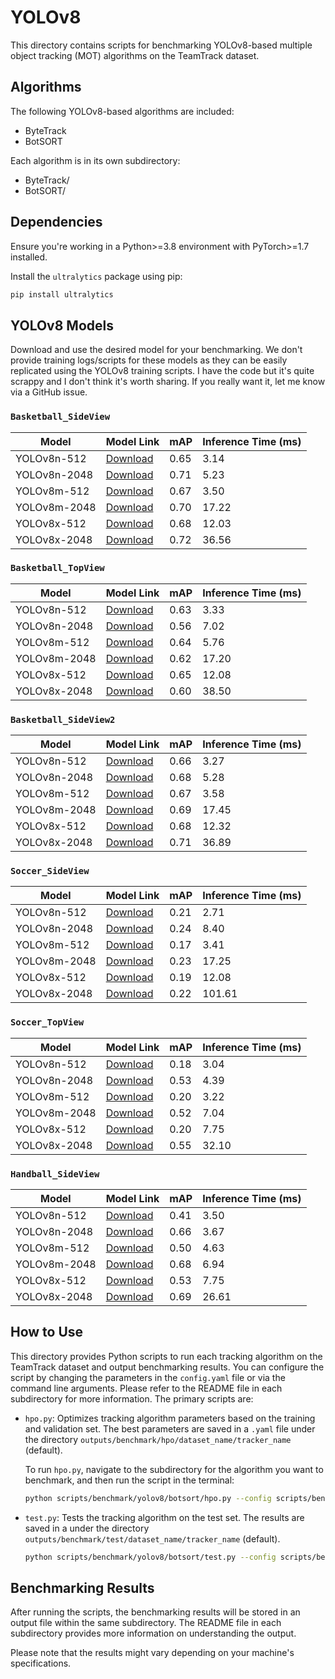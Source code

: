 # YOLOv8

This directory contains scripts for benchmarking YOLOv8-based multiple object tracking (MOT) algorithms on the TeamTrack dataset.

## Algorithms

The following YOLOv8-based algorithms are included:

- ByteTrack
- BotSORT

Each algorithm is in its own subdirectory:

- ByteTrack/
- BotSORT/

## Dependencies

Ensure you're working in a Python>=3.8 environment with PyTorch>=1.7 installed.

Install the `ultralytics` package using pip:

```bash
pip install ultralytics
```

## YOLOv8 Models

Download and use the desired model for your benchmarking. We don't provide training logs/scripts for these models as they can be easily replicated using the YOLOv8 training scripts.
I have the code but it's quite scrappy and I don't think it's worth sharing. If you really want it, let me know via a GitHub issue.

### `Basketball_SideView`

| Model        | Model Link                                                                   | mAP  | Inference Time (ms) |
| ------------ | ---------------------------------------------------------------------------- | ---- | ------------------- |
| YOLOv8n-512  | [Download](https://drive.google.com/uc?id=1JJ7_fNSqZ3sZMIdj-4eYu_6OIrjA1xwo) | 0.65 | 3.14                |
| YOLOv8n-2048 | [Download](https://drive.google.com/uc?id=1bYiKG1MsOoCOrxsMR-RnysCPZUWx1Bug) | 0.71 | 5.23                |
| YOLOv8m-512  | [Download](https://drive.google.com/uc?id=1ary2Q09Fi6edGKwD9z9Eg_hxbbECf64i) | 0.67 | 3.50                |
| YOLOv8m-2048 | [Download](https://drive.google.com/uc?id=1-4L5KuCA129WLTObCCrUuW5NF9EBoyNI) | 0.70 | 17.22               |
| YOLOv8x-512  | [Download](https://drive.google.com/uc?id=1R-yNvyRgFPS6BaemJvfGsr0SuCfCtfR_) | 0.68 | 12.03               |
| YOLOv8x-2048 | [Download](https://drive.google.com/uc?id=1K1P0cIcWA0LspFrUeQnS28iadpP6GmQw) | 0.72 | 36.56               |

### `Basketball_TopView`

| Model        | Model Link                                                                   | mAP  | Inference Time (ms) |
| ------------ | ---------------------------------------------------------------------------- | ---- | ------------------- |
| YOLOv8n-512  | [Download](https://drive.google.com/uc?id=1XfgTVLFkMUBYUS7J6mGCcDfsm4uzrndB) | 0.63 | 3.33                |
| YOLOv8n-2048 | [Download](https://drive.google.com/uc?id=1VZCQ1rkJO7C1esmtUJNGLZQNN9fV7TO9) | 0.56 | 7.02                |
| YOLOv8m-512  | [Download](https://drive.google.com/uc?id=1W3x0pdHRSvSxGUWTpMfjFoh23GryR-NO) | 0.64 | 5.76                |
| YOLOv8m-2048 | [Download](https://drive.google.com/uc?id=1_KgSkfnxXwAG3U4C4ZS4MoT1Nd8WsbTa) | 0.62 | 17.20               |
| YOLOv8x-512  | [Download](https://drive.google.com/uc?id=1Bn_JFk2FAiFYnRGNH-GvxEmdBmC9iUP_) | 0.65 | 12.08               |
| YOLOv8x-2048 | [Download](https://drive.google.com/uc?id=14774yjMRsrsedM333_9eKqNSyWrMVcGx) | 0.60 | 38.50               |

### `Basketball_SideView2`

| Model        | Model Link                                                                   | mAP  | Inference Time (ms) |
| ------------ | ---------------------------------------------------------------------------- | ---- | ------------------- |
| YOLOv8n-512  | [Download](https://drive.google.com/uc?id=1S6xMmdN2imQC0HgwM5yY4YgFRtAr3Pm3) | 0.66 | 3.27                |
| YOLOv8n-2048 | [Download](https://drive.google.com/uc?id=1rVunUNHnSt_fOz0XoQ89D5r5i-0f_k2F) | 0.68 | 5.28                |
| YOLOv8m-512  | [Download](https://drive.google.com/uc?id=1Zpr_TQnH9qjxkS0xQZ5SkM66Pp5S-58K) | 0.67 | 3.58                |
| YOLOv8m-2048 | [Download](https://drive.google.com/uc?id=1-MjxFtq0c8PFOwJYRJ5nCgtfRAB2KmET) | 0.69 | 17.45               |
| YOLOv8x-512  | [Download](https://drive.google.com/uc?id=1QTc8LQ8fo0fpAO_C1mdHg6e5gQmdML_n) | 0.68 | 12.32               |
| YOLOv8x-2048 | [Download](https://drive.google.com/uc?id=1HgTf1nGxD4jx5v17KKoyqzUvq2B4yxSe) | 0.71 | 36.89               |

### `Soccer_SideView`

| Model        | Model Link                                                                   | mAP  | Inference Time (ms) |
| ------------ | ---------------------------------------------------------------------------- | ---- | ------------------- |
| YOLOv8n-512  | [Download](https://drive.google.com/uc?id=1azHqR9tcAY4IJ4QIwVbbJ5-5lZAk2quZ) | 0.21 | 2.71                |
| YOLOv8n-2048 | [Download](https://drive.google.com/uc?id=1o8UtnobJT_rcbnk_Y9kqx5tDjsrRlZNK) | 0.24 | 8.40                |
| YOLOv8m-512  | [Download](https://drive.google.com/uc?id=1cl55bb_Jgu8mOWednjt6Weql0GAuEe3Y) | 0.17 | 3.41                |
| YOLOv8m-2048 | [Download](https://drive.google.com/uc?id=156vtwzBZaPCoxq0jOfIP6ZZZ02iuPpWp) | 0.23 | 17.25               |
| YOLOv8x-512  | [Download](https://drive.google.com/uc?id=1PieszMIIICVP0Ntonxr_r6sVWPa17JpD) | 0.19 | 12.08               |
| YOLOv8x-2048 | [Download](https://drive.google.com/uc?id=1hjiCAinwu5PoilVGU25AGk_bTNocf9MZ) | 0.22 | 101.61              |

### `Soccer_TopView`

| Model        | Model Link                                                                   | mAP  | Inference Time (ms) |
| ------------ | ---------------------------------------------------------------------------- | ---- | ------------------- |
| YOLOv8n-512  | [Download](https://drive.google.com/uc?id=1azHqR9tcAY4IJ4QIwVbbJ5-5lZAk2quZ) | 0.18 | 3.04                |
| YOLOv8n-2048 | [Download](https://drive.google.com/uc?id=1o8UtnobJT_rcbnk_Y9kqx5tDjsrRlZNK) | 0.53 | 4.39                |
| YOLOv8m-512  | [Download](https://drive.google.com/uc?id=1cl55bb_Jgu8mOWednjt6Weql0GAuEe3Y) | 0.20 | 3.22                |
| YOLOv8m-2048 | [Download](https://drive.google.com/uc?id=156vtwzBZaPCoxq0jOfIP6ZZZ02iuPpWp) | 0.52 | 7.04                |
| YOLOv8x-512  | [Download](https://drive.google.com/uc?id=1PieszMIIICVP0Ntonxr_r6sVWPa17JpD) | 0.20 | 7.75                |
| YOLOv8x-2048 | [Download](https://drive.google.com/uc?id=1hjiCAinwu5PoilVGU25AGk_bTNocf9MZ) | 0.55 | 32.10               |

### `Handball_SideView`

| Model        | Model Link                                                                   | mAP  | Inference Time (ms) |
| ------------ | ---------------------------------------------------------------------------- | ---- | ------------------- |
| YOLOv8n-512  | [Download](https://drive.google.com/uc?id=1JJ7_fNSqZ3sZMIdj-4eYu_6OIrjA1xwo) | 0.41 | 3.50                |
| YOLOv8n-2048 | [Download](https://drive.google.com/uc?id=1bYiKG1MsOoCOrxsMR-RnysCPZUWx1Bug) | 0.66 | 3.67                |
| YOLOv8m-512  | [Download](https://drive.google.com/uc?id=1ary2Q09Fi6edGKwD9z9Eg_hxbbECf64i) | 0.50 | 4.63                |
| YOLOv8m-2048 | [Download](https://drive.google.com/uc?id=1-4L5KuCA129WLTObCCrUuW5NF9EBoyNI) | 0.68 | 6.94                |
| YOLOv8x-512  | [Download](https://drive.google.com/uc?id=1R-yNvyRgFPS6BaemJvfGsr0SuCfCtfR_) | 0.53 | 7.75                |
| YOLOv8x-2048 | [Download](https://drive.google.com/uc?id=1K1P0cIcWA0LspFrUeQnS28iadpP6GmQw) | 0.69 | 26.61               |

## How to Use

This directory provides Python scripts to run each tracking algorithm on the TeamTrack dataset and output benchmarking results. You can configure the script by changing the parameters in the `config.yaml` file or via the command line arguments. Please refer to the README file in each subdirectory for more information.
The primary scripts are:

- `hpo.py`: Optimizes tracking algorithm parameters based on the training and validation set. The best parameters are saved in a `.yaml` file under the directory `outputs/benchmark/hpo/dataset_name/tracker_name`  (default).
  
  To run `hpo.py`, navigate to the subdirectory for the algorithm you want to benchmark, and then run the script in the terminal:

    ```bash
    python scripts/benchmark/yolov8/botsort/hpo.py --config scripts/benchmark/yolov8/botsort/config.yaml
    ```

- `test.py`: Tests the tracking algorithm on the test set. The results are saved in a under the directory `outputs/benchmark/test/dataset_name/tracker_name` (default).

    ```bash
    python scripts/benchmark/yolov8/botsort/test.py --config scripts/benchmark/yolov8/botsort/test.yaml
    ```

## Benchmarking Results

After running the scripts, the benchmarking results will be stored in an output file within the same subdirectory. The README file in each subdirectory provides more information on understanding the output.

Please note that the results might vary depending on your machine's specifications.
